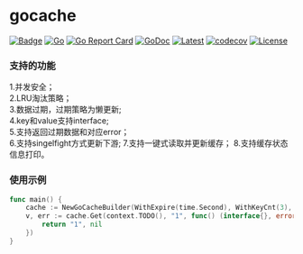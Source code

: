 # gocache
[![Badge](https://img.shields.io/badge/link-996.icu-%23FF4D5B.svg?style=flat-square)](https://996.icu/#/zh_CN)
[![Go](https://github.com/WeiJiadong/gocache/workflows/Go/badge.svg?branch=master)](https://github.com/WeiJiadong/gocache/actions)
[![Go Report Card](https://img.shields.io/badge/go%20report-A+-brightgreen.svg?style=flat)](https://goreportcard.com/report/github.com/WeiJiadong/gocache)
[![GoDoc](https://godoc.org/github.com/WeiJiadong/gocache?status.svg)](https://pkg.go.dev/github.com/WeiJiadong/gocache@v1.1.2)
[![Latest](https://img.shields.io/badge/latest-v1.1.2-blue.svg)](https://github.com/WeiJiadong/gocache/tree/v1.1.2)
[![codecov](https://codecov.io/gh/WeiJiadong/gocache/branch/master/graph/badge.svg?token=6RG0W91RF2)](https://codecov.io/gh/WeiJiadong/gocache)
[![License](https://img.shields.io/badge/License-Apache_2.0-blue.svg)](https://opensource.org/licenses/Apache-2.0)
### 支持的功能
1.并发安全；  
2.LRU淘汰策略；  
3.数据过期，过期策略为懒更新;  
4.key和value支持interface;  
5.支持返回过期数据和对应error；  
6.支持singelfight方式更新下游;
7.支持一键式读取并更新缓存；
8.支持缓存状态信息打印。

### 使用示例
```go
func main() {
    cache := NewGoCacheBuilder(WithExpire(time.Second), WithKeyCnt(3), WithName("test_cache"))
    v, err := cache.Get(context.TODO(), "1", func() (interface{}, error) {
        return "1", nil
    })
}
```
